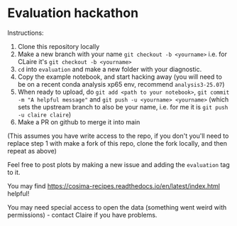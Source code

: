 # Evaluation hackathon

Instructions:

1. Clone this repository locally
2. Make a new branch with your name `git checkout -b <yourname>` i.e. for CLaire it's `git checkout -b <yourname>`
3. `cd` into `evaluation` and make a new folder with your diagnostic.
4. Copy the example notebook, and start hacking away (you will need to be on a recent conda analysis xp65 env, recommend `analysis3-25.07`)
5. When ready to upload, do `git add <path to your notebook>`, `git commit -m "A helpful message"` and `git push -u <yourname> <yourname>` (which sets the upstream branch to also be your name, i.e. for me it is `git push -u claire claire`)
6. Make a PR on github to merge it into main

(This assumes you have write access to the repo, if you don't you'll need to replace step 1 with make a fork of this repo, clone the fork locally, and then repeat as above)

Feel free to post plots by making a new issue and adding the `evaluation` tag to it.

You may find https://cosima-recipes.readthedocs.io/en/latest/index.html helpful!

You may need special access to open the data (something went weird with permissions) - contact Claire if you have problems.
